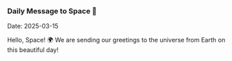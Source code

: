 ### Daily Message to Space 🌌
Date: 2025-03-15

Hello, Space! 🌍 We are sending our greetings to the universe from Earth on this beautiful day!

